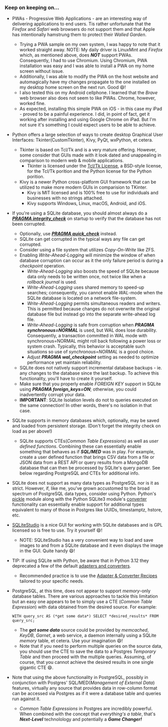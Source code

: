 ### Keep on keeping on...

+ PWAs - Progressive Web Applications - are an interesting way of delivering applications to end users.  Tis rather unfortunate that the *Firefox* and *Safari* web browsers do not support them and that Apple has intentionally hamstrung them to protect their *Walled Garden*.
  + Trying a PWA sample on my own system, I was happy to note that it worked straight away.  NOTE: My daily driver is LinuxMint and *Firefox* which, as mentioned above, does ***NOT*** support PWAs.  Consequently, I had to use Chromium.  Using Chromium, PWA installation was easy and I was able to install a PWA on my home screen without issue.
  + Additionally, I was able to modify the PWA on the host website and automagically have my changes propagate to the one installed on my desktop home screen on the next run. Good 😄!
  + I also tested this on my Android cellphone.  I learned that the *Brave* web browser also does not seem to like PWAs.  Chrome, however, worked fine.
  + As expected, installing this simple PWA on iOS - in this case my iPad - proved to be a painful experience.  I did, in point of fact, get it working after installing and using Google Chrome on iPad.  But I'm not sure it's something I could expect users to be able to achieve.
+ Python offers a large selection of ways to create desktop Graphical User Interfaces: Tkinter(CustomTkinter), Kivy, PyQt, wxPython, et cetera.
  + Tkinter is based on Tcl/Tk and is a very mature offering.  However, some consider that GUIs made with it look dated and unappealing in comparison to modern web & mobile applications.
    + Tkinter is licensed under the [Tcl/Tk License](https://www.tcl.tk/software/tcltk/license.html), a BSD-style license, for the Tcl/Tk porition and the Python license for the Python porition.
  + Kivy is a newer Python cross-platform GUI framework that can be utilized to make more modern GUIs in comparision to TKinter.
    + Kivy is MIT licensed and is 100% free to use for individuals and businesses with no strings attached.
    + Kivy supports Windows, Linux, macOS, Android, and iOS.
+ If you're using a SQLite database, you should almost always do a [***PRAGMA integrity_check***](https://www.sqlite.org/pragma.html#pragma_integrity_check) on startup to verify that the database has not been corrupted.
  + Optionally, use [***PRAGMA quick_check***](https://www.sqlite.org/pragma.html#pragma_quick_check) instead.
  + SQLite can get corrupted in the typical ways any file can get corrupted.
  + Consider using a file system that utilizes *Copy-On-Write* like ZFS.
  + Enabling *Write-Ahead-Logging* will minimize the window of when database corruption can occur as it the only failure period is during a *checkpoint* operation.
    + *Write-Ahead-Logging* also boosts the speed of SQLite because data only needs to be written once, not twice like when a *rollback journal* is used.
    + *Write-Ahead-Logging* uses shared memory to speed-up searches; consequently, you cannot enable *WAL*-mode when the SQLite database is located on a network file-system.
    + *Write-Ahead-Logging* permits simultaneous readers and writers. This is permitted because changes do not overwrite the original database file but instead go into the separate write-ahead log file.
    + *Write-Ahead-Logging* is safe from corruption when ***PRAGMA synchronous=NORMAL*** is used, but WAL does lose durability. Consequently, a transaction committed in WAL mode with synchronous=NORMAL might roll back following a power loss or system crash.  Typically, this behavior is acceptable such situations so use of *synchronous=NORMAL* is a good choice.
    + Adjust ***PRAGMA wal_checkpoint*** setting as needed to optimize performance yet maintain reliability.
  + SQLite does not natively support incremental database backups - ie. any changes to the database since the last backup. To achieve this functionality, you'll have to create it yourself.
  + Make sure that you properly enable *FOREIGN KEY* support in SQLite using ***PRAGMA foreign_keys=ON***; otherwise, you could inadvertently corrupt your data.
  + **IMPORTANT**: SQLite Isolation levels do not to queries executed on the same connection!  In other words, there's no isolation in that case.
+ SQLite supports in memory databases which, optionally, may be saved and loaded from persistent storage.  (Don't forget the integrity check on load as per above!)
  + SQLite supports CTEs(*Common Table Expressions*) as well as *user defined functions*.  Combining these can essentially enable something that behaves as if ***SQL/MED*** was in play. For example, create a user defined function that brings CSV data from a file or JSON data from a REST API or query results from a MongoDB database that can then be processed by SQLite's query parser. See below regarding PostgreSQL and CTEs for additional info.
+ SQLite does not support as many data types as PostgreSQL nor is it as strict.  However, if, like me, you've grown accustomed to the broad spectrum of PostgreSQL data types, consider using Python.  Python's [pickle](https://docs.python.org/3/library/pickle.html) module along with the Python SQLite3 module's [converter](https://docs.python.org/3/library/sqlite3.html#sqlite3.PARSE_DECLTYPES) functionality can essentially enable support for additional types equivalent to many of those in Postgres like UUIDs, timestamptz, hstore, etc.
+ [SQLiteStudio](https://sqlitestudio.pl/) is a nice GUI for working with SQLite databases and is GPL licensed so is free to use.  Try it yourself 😄!
  + NOTE: SQLiteStudio has a very convenient way to load and save images to and from a SQLite database and it even displays the image in the GUI.  Quite handy 😄!
+ TIP: If using SQLite with Python, be aware that in Python 3.12 they deprecated a few of the default [adapters and converters](https://docs.python.org/3/library/sqlite3.html#default-adapters-and-converters-deprecated).
  + Recommended practice is to use the [Adapter & Converter Recipes](https://docs.python.org/3/library/sqlite3.html#sqlite3-adapter-converter-recipes) tailored to your specific needs. 
+ PostgreSQL, at this time, does not appear to support *memory*-only database tables.  There are various approaches to tackle this limitation but an easy one appears to be to simply use a CTE (*Common Table Expression*) with data obtained from the desired source.  For example:
  
      WITH query_src AS (*get some data*) SELECT *desired_results* FROM query_src;
  
  + The ***get some data*** source could be provided by *memcached*, *KeyDB*, *Garnet*, a web service, a daemon internally using a SQLite *memory* table, et cetera. Use your imagination 😄!
  + Note that if you need to perform multiple queries on the source data, you should use the CTE to save the data to a Postgres *Temporary Table* and then proceed with the multiple queries.  Assuming, of course, that you cannot achieve the desired results in one single gigantic CTE 😄.
+ Note that using the above functionality in PostgreSQL, possibly in conjunction with Postgres' SQL/MED(*Management of External Data*) features, virtually any source that provides data in row-column format can be accessed via Postgres as if it were a database table and queries run against it.
  + *Common Table Expressions* in Postgres are incredibly powerful.  When combined with the concept that *everything's a table*, that's ***Next-Level*** technolology and potentially a ***Game Changer!***

<!--
**cazamedia/cazamedia** is a ✨ _special_ ✨ repository because its `README.md` (this file) appears on your GitHub profile.

Here are some ideas to get you started:

- 🔭 I’m currently working on ...
- 🌱 I’m currently learning ...
- 👯 I’m looking to collaborate on ...
- 🤔 I’m looking for help with ...
- 💬 Ask me about ...
- 📫 How to reach me: ...
- 😄 Pronouns: ...
- ⚡ Fun fact: ...
-->
